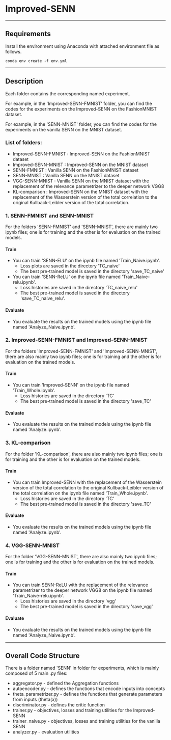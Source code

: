 # Improved-SENN

-----------------------

## Requirements
  Install the environment using Anaconda with attached environment file as follows.
  
    conda env create -f env.yml


-----------------------
## Description

Each folder contains the corresponding named experiment.

For example, in the 'Improved-SENN-FMNIST' folder, you can find the codes for the experiments on the Improved-SENN on the FashionMNIST dataset.

For example, in the 'SENN-MNIST' folder, you can find the codes for the experiments on the vanilla SENN on the MNIST dataset.

### List of folders:
  * Improved-SENN-FMNIST : Improved-SENN on the FashionMNIST dataset
  * Improved-SENN-MNIST : Improved-SENN on the MNIST dataset
  * SENN-FMNIST : Vanilla SENN on the FashionMNIST dataset
  * SENN-MNIST : Vanilla SENN on the MNIST dataset
  * VGG-SENN-MNIST : Vanilla SENN on the MNIST dataset with the replacement of the relevance parametrizer to the deeper network VGG8
  * KL-comparison : Improved-SENN on the MNIST dataset with the replacement of the Wasserstein version of the total correlation to the original Kullback-Leibler version of the total correlation.


### 1. SENN-FMNIST and SENN-MNIST
 For the folders 'SENN-FMNIST' and 'SENN-MNIST', there are mainly two ipynb files; one is for training and the other is for evaluation on the trained models.

   #### Train
   * You can train 'SENN-ELU' on the ipynb file named 'Train_Naive.ipynb'.
     * Loss plots are saved in the directory 'TC_naive'
     * The best pre-trained model is saved in the directory 'save_TC_naive'
   * You can train 'SENN-ReLU' on the ipynb file named 'Train_Naive-relu.ipynb'.
     * Loss histories are saved in the directory 'TC_naive_relu'
     * The best pre-trained model is saved in the directory 'save_TC_naive_relu'.

   #### Evaluate
   * You evaluate the results on the trained models using the ipynb file named 'Analyze_Naive.ipynb'.

### 2. Improved-SENN-FMNIST and Improved-SENN-MNIST
For the folders 'Improved-SENN-FMNIST' and 'Improved-SENN-MNIST', there are also mainly two ipynb files; one is for training and the other is for evaluation on the trained models.

   #### Train
   * You can train 'Improved-SENN' on the ipynb file named 'Train_Whole.ipynb'.
     * Loss histories are saved in the directory 'TC'
     * The best pre-trained model is saved in the directory 'save_TC'
   
   #### Evaluate
   * You evaluate the results on the trained models using the ipynb file named 'Analyze.ipynb'.

### 3. KL-comparison
For the folder 'KL-comparison', there are also mainly two ipynb files; one is for training and the other is for evaluation on the trained models.

   #### Train
   * You can train Improved-SENN with the replacement of the Wasserstein version of the total correlation to the original Kullback-Leibler version of the total correlation on the ipynb file named 'Train_Whole.ipynb'.
     * Loss histories are saved in the directory 'TC'
     * The best pre-trained model is saved in the directory 'save_TC'
     
   #### Evaluate
   * You evaluate the results on the trained models using the ipynb file named 'Analyze.ipynb'.
   
### 4. VGG-SENN-MNIST
For the folder 'VGG-SENN-MNIST', there are also mainly two ipynb files; one is for training and the other is for evaluation on the trained models.

   #### Train
   * You can train SENN-ReLU with the replacement of the relevance parametrizer to the deeper network VGG8 on the ipynb file named 'Train_Naive-relu.ipynb'.
     * Loss histories are saved in the directory 'vgg'
     * The best pre-trained model is saved in the directory 'save_vgg'
     
   #### Evaluate
   * You evaluate the results on the trained models using the ipynb file named 'Analyze_Naive.ipynb'.
---------

## Overall Code Structure

There is a folder named 'SENN' in folder for experiments, which is mainly composed of 5 main .py files:

  * aggregator.py - defined the Aggregation functions
  * autoencoder.py - defines the functions that encode inputs into concepts
  * theta_parametrizer.py - defines the functions that generate parameters from inputs (theta(x))
  * discriminator.py - defines the critic function
  * trainer.py - objectives, losses and training utilities for the Improved-SENN
  * trainer_naive.py - objectives, losses and training utilities for the vanilla SENN
  * analyzer.py - evaluation utilities
